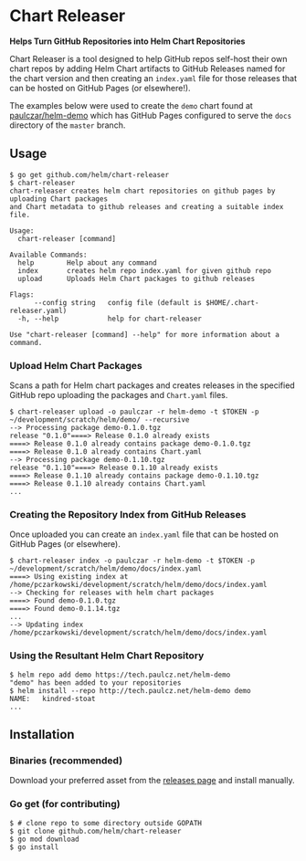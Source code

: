 # Chart Releaser 

**Helps Turn GitHub Repositories into Helm Chart Repositories**

Chart Releaser is a tool designed to help GitHub repos self-host their own chart repos by adding Helm Chart artifacts to GitHub Releases named for the chart version and then creating an `index.yaml` file for those releases that can be hosted on GitHub Pages (or elsewhere!).

The examples below were used to create the `demo` chart found at [paulczar/helm-demo](https://github.com/paulczar/helm-demo) which has GitHub Pages configured to serve the `docs` directory of the `master` branch.

## Usage

```console
$ go get github.com/helm/chart-releaser
$ chart-releaser
chart-releaser creates helm chart repositories on github pages by uploading Chart packages
and Chart metadata to github releases and creating a suitable index file.

Usage:
  chart-releaser [command]

Available Commands:
  help        Help about any command
  index       creates helm repo index.yaml for given github repo
  upload      Uploads Helm Chart packages to github releases

Flags:
      --config string   config file (default is $HOME/.chart-releaser.yaml)
  -h, --help            help for chart-releaser

Use "chart-releaser [command] --help" for more information about a command.
```

### Upload Helm Chart Packages

Scans a path for Helm chart packages and creates releases in the specified GitHub repo uploading the packages and `Chart.yaml` files.

```console
$ chart-releaser upload -o paulczar -r helm-demo -t $TOKEN -p ~/development/scratch/helm/demo/ --recursive
--> Processing package demo-0.1.0.tgz
release "0.1.0"====> Release 0.1.0 already exists
====> Release 0.1.0 already contains package demo-0.1.0.tgz
====> Release 0.1.0 already contains Chart.yaml
--> Processing package demo-0.1.10.tgz
release "0.1.10"====> Release 0.1.10 already exists
====> Release 0.1.10 already contains package demo-0.1.10.tgz
====> Release 0.1.10 already contains Chart.yaml
...
```

### Creating the Repository Index from GitHub Releases

Once uploaded you can create an `index.yaml` file that can be hosted on GitHub Pages (or elsewhere).

```console
$ chart-releaser index -o paulczar -r helm-demo -t $TOKEN -p ~/development/scratch/helm/demo/docs/index.yaml
====> Using existing index at /home/pczarkowski/development/scratch/helm/demo/docs/index.yaml
--> Checking for releases with helm chart packages
====> Found demo-0.1.0.tgz
====> Found demo-0.1.14.tgz
...
--> Updating index /home/pczarkowski/development/scratch/helm/demo/docs/index.yaml
```

### Using the Resultant Helm Chart Repository

```console
$ helm repo add demo https://tech.paulcz.net/helm-demo
"demo" has been added to your repositories
$ helm install --repo http://tech.paulcz.net/helm-demo demo
NAME:   kindred-stoat
...
```

## Installation

### Binaries (recommended)

Download your preferred asset from the [releases page](https://github.com/helm/chart-releaser/releases) and install manually.

### Go get (for contributing)

```console
$ # clone repo to some directory outside GOPATH
$ git clone github.com/helm/chart-releaser
$ go mod download
$ go install
```
